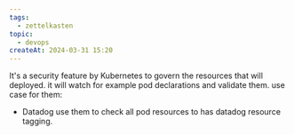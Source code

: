 ```yaml
---
tags:
  - zettelkasten
topic:
  - devops
createAt: 2024-03-31 15:20
---
```

It's a security feature by Kubernetes to govern the resources that will deployed. it will watch for example pod declarations and validate them. use case for them:
- Datadog use them to check all pod resources to has datadog resource tagging.